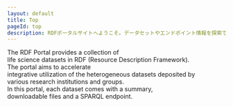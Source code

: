 ```yaml
---
layout: default
title: Top
pageId: top
description: RDFポータルサイトへようこそ。データセットやエンドポイント情報を探索できます。
---
```


<p class="intro"><span>The RDF Portal provides a collection of </span><br>
<span>life science datasets in RDF (Resource Description Framework). </span><br>
<span>The portal aims to accelerate</span><br>
<span>integrative utilization of the heterogeneous datasets deposited by</span><br>
<span>various research institutions and groups.</span><br>
<span>In this portal, each dataset comes with a summary,</span><br>
<span>downloadable files and a SPARQL endpoint.</span></p>


<!-- JekyllでJSONデータを埋め込む -->
<script type="application/json" id="datasets-json">{{ site.data.datasets | jsonify }}</script>

<div id="TopPageTilingDatasetsView">
  <div class="container"></div>
</div>
